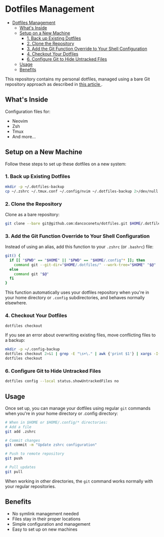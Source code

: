 # Dotfiles Management

<!--toc:start-->

- [Dotfiles Management](#dotfiles-management)
  - [What's Inside](#whats-inside)
  - [Setup on a New Machine](#setup-on-a-new-machine)
    - [1. Back up Existing Dotfiles](#1-back-up-existing-dotfiles)
    - [2. Clone the Repository](#2-clone-the-repository)
    - [3. Add the Git Function Override to Your Shell Configuration](#3-add-the-git-function-override-to-your-shell-configuration)
    - [4. Checkout Your Dotfiles](#4-checkout-your-dotfiles)
    - [6. Configure Git to Hide Untracked Files](#6-configure-git-to-hide-untracked-files)
  - [Usage](#usage)
  - [Benefits](#benefits)
  <!--toc:end-->

This repository contains my personal dotfiles, managed using a bare Git repository approach as described in [this article ](https://www.anand-iyer.com/blog/2018/a-simpler-way-to-manage-your-dotfiles/).

## What's Inside

Configuration files for:

- Neovim
- Zsh
- Tmux
- And more...

## Setup on a New Machine

Follow these steps to set up these dotfiles on a new system:

### 1. Back up Existing Dotfiles

```bash
mkdir -p ~/.dotfiles-backup
cp ~/.zshrc ~/.tmux.conf ~/.config/nvim ~/.dotfiles-backup 2>/dev/null
```

### 2. Clone the Repository

Clone as a bare repository:

```bash
git clone --bare git@github.com:dancoconetu/dotfiles.git $HOME/.dotfiles
```

### 3. Add the Git Function Override to Your Shell Configuration

Instead of using an alias, add this function to your `.zshrc` (or `.bashrc`) file:

```bash
git() {
  if [[ "$PWD" == "$HOME" || "$PWD" == "$HOME/.config"* ]]; then
    command git --git-dir="$HOME/.dotfiles/" --work-tree="$HOME" "$@"
  else
    command git "$@"
  fi
}
```

This function automatically uses your dotfiles repository when you're in your home directory or `.config` subdirectories, and behaves normally elsewhere.

### 4. Checkout Your Dotfiles

```bash
dotfiles checkout
```

If you see an error about overwriting existing files, move conflicting files to a backup:

```bash
mkdir -p ~/.config-backup
dotfiles checkout 2>&1 | grep -E "\s+\." | awk {'print $1'} | xargs -I{} mv {} ~/.config-backup/{}
dotfiles checkout
```

### 6. Configure Git to Hide Untracked Files

```bash
dotfiles config --local status.showUntrackedFiles no
```

## Usage

Once set up, you can manage your dotfiles using regular `git` commands when you're in your home directory or .config directory:

```bash
# When in $HOME or $HOME/.config/* directories:
# Add a file
git add .zshrc

# Commit changes
git commit -m "Update zshrc configuration"

# Push to remote repository
git push

# Pull updates
git pull
```

When working in other directories, the `git` command works normally with your regular repositories.

## Benefits

- No symlink management needed
- Files stay in their proper locations
- Simple configuration and management
- Easy to set up on new machines
